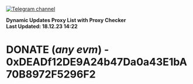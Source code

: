 [![Telegram channel](https://img.shields.io/endpoint?url=https://runkit.io/damiankrawczyk/telegram-badge/branches/master?url=https://t.me/n4z4v0d)](https://t.me/n4z4v0d) 

**Dynamic Updates Proxy List with Proxy Checker**  
**Last Updated: 18.12.23 14:22**

# DONATE (_any evm_) - 0xDEADf12DE9A24b47Da0a43E1bA70B8972F5296F2
